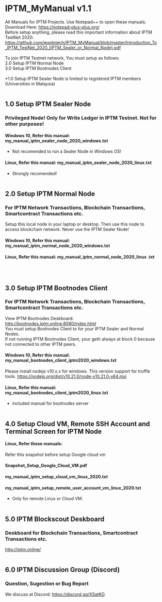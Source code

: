 # IPTM_MyManual v1.1
All Manuals for IPTM Projects. Use Notepad++ to open these manuals. Download Here: https://notepad-plus-plus.org/
<br>
Before setup anything, please read this important information about IPTM TestNet 2020: https://github.com/iexplotech/IPTM_MyManual/blob/master/Introduction_To_IPTM_TestNet_2020_(IPTM_Sealer_or_Normal_Node).pdf
<br> <br>
To join IPTM Testnet network, You must setup as follows: <br>
2.0 Setup IPTM Normal Node <br>
3.0 Setup IPTM Bootnodes Client <br> 
<br>
*1.0 Setup IPTM Sealer Node is limited to registered IPTM members (Universities in Malaysia) <br>
<br>

## 1.0 Setup IPTM Sealer Node
### Privileged Node! Only for Write Ledger in IPTM Testnet. Not for other purposes!
#### Windows 10, Refer this manual: my_manual_iptm_sealer_node_2020_windows.txt 
* Not recomended to run a Sealer Node in Windows OS! <br>
#### Linux, Refer this manual: my_manual_iptm_sealer_node_2020_linux.txt 
* Strongly recomended!
<br> <br>

## 2.0 Setup IPTM Normal Node
### For IPTM Network Transactions, Blockchain Transactions, Smartcontract Transactions etc.
Setup this local node in your laptop or desktop. Then use this node to access blockchain network. Never use the IPTM Sealer Node! <br>
#### Windows 10, Refer this manual: my_manual_iptm_normal_node_2020_windows.txt <br>
#### Linux, Refer this manual: my_manual_iptm_normal_node_2020_linux .txt
<br> <br>

## 3.0 Setup IPTM Bootnodes Client
### For IPTM Network Transactions, Blockchain Transactions, Smartcontract Transactions etc.
View IPTM Bootnodes Deskboard: http://bootnodes.iptm.online:8080/index.html <br>
You must setup Bootnodes Client to for your IPTM Sealer and Normal Nodes. <br>
If not running IPTM Bootnodes Client, your geth always at block 0 because not connected to other IPTM peers.
#### Windows 10, Refer this manual: my_manual_bootnodes_client_iptm2020_windows.txt <br> 
Please install nodejs v10.x.x for windows. This version support for truffle tools.
https://nodejs.org/dist/v10.21.0/node-v10.21.0-x64.msi <br>
#### Linux, Refer this manual: my_manual_bootnodes_client_iptm2020_linux.txt
* included manual for bootnodes server
<br> <br>

## 4.0 Setup Cloud VM, Remote SSH Account and Terminal Screen for IPTM Node
#### Linux, Refer these manuals:

Refer this snapshot before setup Google cloud vm <br>
#### Snapshot_Setup_Google_Cloud_VM.pdf
#### my_manual_iptm_setup_cloud_vm_linux_2020.txt
#### my_manual_iptm_setup_remote_user_account_vm_linux_2020.txt
* Only for remote Linux or Cloud VM.
<br> <br>

## 5.0 IPTM Blockscout Deskboard
### Deskboard for Blockchain Transactions, Smartcontract Transactions etc.
http://iptm.online/
<br> <br>

## 6.0 IPTM Discussion Group (Discord)
### Question, Sugestion or Bug Report
We discuss at Discord: https://discord.gg/XSatKD. <br>
<br> <br>

